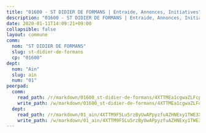 ```yaml
---
title: "01600 - ST DIDIER DE FORMANS | Entraide, Annonces, Initiatives"
description: "01600 - ST DIDIER DE FORMANS | Entraide, Annonces, Initiatives"
date: 2020-01-11T14:09:21+09:00
collapsible: false
layout: commune
comm:
  nom: "ST DIDIER DE FORMANS"
  slug: st-didier-de-formans
  cp: "01600"
dept:
  nom: "Ain"
  slug: ain
  num: "01"
peerpad:
  comm:
    read_path: /r/markdown/01600_st-didier-de-formans/4XTTMEa1cgwaZLFcp5LvYbRgrYJbJydeJD6Cvf1GpEX2ZCtWS
    write_path: /w/markdown/01600_st-didier-de-formans/4XTTMEa1cgwaZLFcp5LvYbRgrYJbJydeJD6Cvf1GpEX2ZCtWS-K3TgUgfUizd4N3JRbdRSRXou4j7Bf9rjo2mEFgzof6uz3fJc12fnAS3knbU4GZv2qVmj8bqzAE1Zzmgc7VT7BasH8hdzSPyHMMLN8aDCc9KruW1jT7SNG9GxrmGKWZTw2YQkLSnr
  dept:
    read_path: /r/markdown/01_ain/4XTTM9F5Lu5rzByUwAPpyzfuAZHNExy1TWE3X3wiTrPFfiAJr
    write_path: /w/markdown/01_ain/4XTTM9F5Lu5rzByUwAPpyzfuAZHNExy1TWE3X3wiTrPFfiAJr-K3TgUnxzeFoJA4CB58vXNvKXURJneTNZHUsypAQGicGiZu7AS2sPbjspGpj7s3MmMv58YhkLaSUMQMHaiKAfoMv6wF36Urxbqqh8MmnXpnKkbVhnAishABEkMRAiyAt8GGJ1Jer2
---
```


